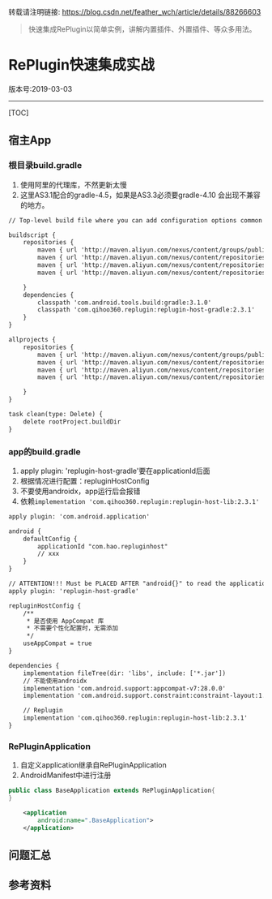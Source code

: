转载请注明链接: https://blog.csdn.net/feather_wch/article/details/88266603

> 快速集成RePlugin以简单实例，讲解内置插件、外置插件、等众多用法。

# RePlugin快速集成实战

版本号:2019-03-03

---

[TOC]

## 宿主App

### 根目录build.gradle

1. 使用阿里的代理库，不然更新太慢
1. 这里AS3.1配合的gradle-4.5，如果是AS3.3必须要gradle-4.10 会出现不兼容的地方。
```xml
// Top-level build file where you can add configuration options common to all sub-projects/modules.

buildscript {
    repositories {
        maven { url 'http://maven.aliyun.com/nexus/content/groups/public/' }
        maven { url 'http://maven.aliyun.com/nexus/content/repositories/jcenter' }
        maven { url 'http://maven.aliyun.com/nexus/content/repositories/google' }
        maven { url 'http://maven.aliyun.com/nexus/content/repositories/gradle-plugin' }

    }
    dependencies {
        classpath 'com.android.tools.build:gradle:3.1.0'
        classpath 'com.qihoo360.replugin:replugin-host-gradle:2.3.1'
    }
}

allprojects {
    repositories {
        maven { url 'http://maven.aliyun.com/nexus/content/groups/public/' }
        maven { url 'http://maven.aliyun.com/nexus/content/repositories/jcenter' }
        maven { url 'http://maven.aliyun.com/nexus/content/repositories/google' }
        maven { url 'http://maven.aliyun.com/nexus/content/repositories/gradle-plugin' }

    }
}

task clean(type: Delete) {
    delete rootProject.buildDir
}

```

### app的build.gradle


1. apply plugin: 'replugin-host-gradle'要在applicationId后面
2. 根据情况进行配置：repluginHostConfig
3. 不要使用androidx，app运行后会报错
4. 依赖`implementation 'com.qihoo360.replugin:replugin-host-lib:2.3.1'`
```xml
apply plugin: 'com.android.application'

android {
    defaultConfig {
        applicationId "com.hao.repluginhost"
        // xxx
    }
}

// ATTENTION!!! Must be PLACED AFTER "android{}" to read the applicationId
apply plugin: 'replugin-host-gradle'

repluginHostConfig {
    /**
     * 是否使用 AppCompat 库
     * 不需要个性化配置时，无需添加
     */
    useAppCompat = true
}

dependencies {
    implementation fileTree(dir: 'libs', include: ['*.jar'])
    // 不能使用androidx
    implementation 'com.android.support:appcompat-v7:28.0.0'
    implementation 'com.android.support.constraint:constraint-layout:1.1.3'

    // Replugin
    implementation 'com.qihoo360.replugin:replugin-host-lib:2.3.1'
}


```

### RePluginApplication

1. 自定义application继承自RePluginApplication
2. AndroidManifest中进行注册
```java
public class BaseApplication extends RePluginApplication{
}
```
```xml
    <application
        android:name=".BaseApplication">
    </application>
```


## 问题汇总

## 参考资料
